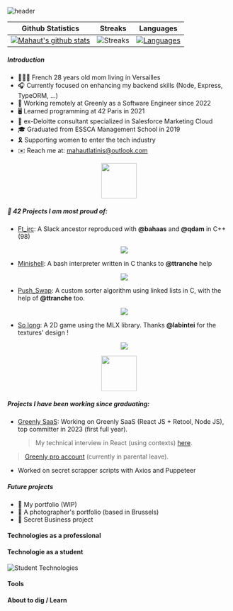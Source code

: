 ![header](https://capsule-render.vercel.app/api?type=waving&height=300&color=gradient&text=Mahaut%20Victoria%20Latinis&textBg=false&fontAlign=50&animation=fadeIn&fontColor=E9E9E9&fontSize=50&descAlign=50&section=header&reversal=false)

|Github Statistics|Streaks|Languages|
|-|-|-|
|[![Mahaut's github stats](https://github-readme-stats.vercel.app/api?username=mahautlatinis&show_icons=true&theme=apprentice&hide_title=true)](https://github.com/mahautlatinis)|![Streaks](https://github-readme-streak-stats.herokuapp.com/?user=mahautlatinis&theme=apprentice)|[![Languages](https://github-readme-stats.vercel.app/api/top-langs/?username=mahautlatinis&show_icons=true&theme=apprentice&layout=compact&hide_title=true)](https://github.com/mahautlatinis)

##### Introduction 

* 🙋🏻‍♀️ French 28 years old mom living in Versailles
* 🎧 Currently focused on enhancing my backend skills (Node, Express, TypeORM, ...)
* 💼 Working remotely at Greenly as a Software Engineer since 2022
* 🖥️ Learned programming at 42 Paris in 2021
* 🏢 ex-Deloitte consultant specialized in Salesforce Marketing Cloud
* 🎓 Graduated from ESSCA Management School in 2019
* 🎗️ Supporting women to enter the tech industry
* ✉️ Reach me at: mahautlatinis@outlook.com

<p align="center">
  <img src="https://upload.wikimedia.org/wikipedia/commons/thumb/8/8d/42_Logo.svg/langfr-560px-42_Logo.svg.png" width=80px height=80px />
</p>

##### 📁 42 Projects I am most proud of: 
* [Ft_irc](https://github.com/malatinipro/ft_irc): A Slack ancestor reproduced with **@bahaas** and **@qdam** in C++ (98)
    <p align="center">
      <img src="https://github-readme-stats.vercel.app/api/pin?username=malatinipro&repo=FT_IRC&theme=apprentice" />
    </p>
* [Minishell](https://github.com/malatinipro/minishell): A bash interpreter written in C thanks to **@ttranche** help
    <p align="center">
      <img src="https://github-readme-stats.vercel.app/api/pin?username=malatinipro&repo=MINISHELL&theme=apprentice" />
    </p>
* [Push_Swap](https://github.com/malatinipro/push_swap): A custom sorter algorithm using linked lists in C, with the help of **@ttranche** too.
    <p align="center">
      <img src="https://github-readme-stats.vercel.app/api/pin?username=malatinipro&repo=PUSH_SWAP&theme=apprentice" />
    </p>
* [So long](https://github.com/malatinipro/so_long): A 2D game using the MLX library. Thanks **@labintei** for the textures' design !
  <p align="center">
    <img src="https://github-readme-stats.vercel.app/api/pin?username=malatinipro&repo=SO_LONG&theme=apprentice" />
  </p>

<p align="center">
 <img src="https://gdm-catalog-fmapi-prod.imgix.net/ProductLogo/3a5342c6-a8bf-4c86-828a-8f41d3cd71c3.png?&w=3840" width=80px height=80px />
</p>

##### Projects I have been working since graduating: 
* [Greenly SaaS](https://greenly.earth/fr-fr): Working on Greenly SaaS (React JS + Retool, Node JS), top committer in 2023 (first full year).
  > My technical interview in React (using contexts) [here](https://github.com/mahautlatinis/react-front-home-test).
> [Greenly pro account](https://github.com/malatinigreenly) (currently in parental leave).
* Worked on secret scrapper scripts with Axios and Puppeteer

##### Future projects
* 🎨 My portfolio (WIP)
* 📸 A photographer's portfolio (based in Brussels)
* 🤫 Secret Business project

#### Technologies as a professional

#### Technologie as a student 
![Student Technologies](https://skillicons.dev/icons?i=vim,bash,linux,emacs,c,cpp,docker,wordpress,php,mysql,css,ts,react,npm,postman,html,git)

#### Tools

#### About to dig / Learn

